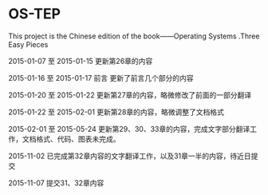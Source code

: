# OS-TEP
This project is the Chinese edition of the book——Operating Systems .Three Easy Pieces

2015-01-07 至 2015-01-15 更新第26章的内容

2015-01-16 至 2015-01-17 前言 更新了前言几个部分的内容

2015-01-20 至 2015-01-22 更新第27章的内容，略微修改了前面的一部分翻译

2015-01-22 至 2015-02-01 更新第28章的内容，略微调整了文档格式

2015-02-01 至 2015-05-24 更新第29、30、33章的内容，完成文字部分翻译工作，文档格式、代码、图表未完成。

2015-11-02 已完成第32章内容的文字翻译工作，以及31章一半的内容，待近日提交

2015-11-07 提交31、32章内容
